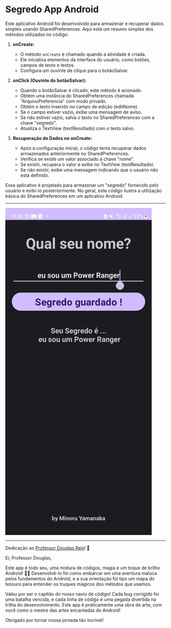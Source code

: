 # Segredo App Android

Este aplicativo Android foi desenvolvido para armazenar e recuperar dados simples usando SharedPreferences. Aqui está um resumo simples dos métodos utilizados no código:

1. **onCreate:**
   - O método `onCreate` é chamado quando a atividade é criada.
   - Ele inicializa elementos da interface do usuário, como botões, campos de texto e textos.
   - Configura um ouvinte de clique para o botãoSalvar.

2. **onClick (Ouvinte do botãoSalvar):**
   - Quando o botãoSalvar é clicado, este método é acionado.
   - Obtém uma instância do SharedPreferences chamada "ArquivoPreferencia" com modo privado.
   - Obtém o texto inserido no campo de edição (editNome).
   - Se o campo estiver vazio, exibe uma mensagem de aviso.
   - Se não estiver vazio, salva o texto no SharedPreferences com a chave "segredo".
   - Atualiza o TextView (textResultado) com o texto salvo.

3. **Recuperação de Dados no onCreate:**
   - Após a configuração inicial, o código tenta recuperar dados armazenados anteriormente no SharedPreferences.
   - Verifica se existe um valor associado à chave "nome".
   - Se existir, recupera o valor e exibe no TextView (textResultado).
   - Se não existir, exibe uma mensagem indicando que o usuário não está definido.

Esse aplicativo é projetado para armazenar um "segredo" fornecido pelo usuário e exibi-lo posteriormente. No geral, este código ilustra a utilização básica do SharedPreferences em um aplicativo Android.

---

![image](ScreenShot_Home.jpg)

---

Dedicação ao [Professor Douglas Reis](linkedin.com/in/douglas-dos-reis-3473a868)! 🚀

Ei, Professor Douglas,

Este app é todo seu, uma mistura de códigos, magia e um toque de brilho Android! 📱💫 Desenvolvê-lo foi como embarcar em uma aventura maluca pelos fundamentos do Android, e a sua orientação foi tipo um mapa do tesouro para entender os truques mágicos dos métodos que usamos.

Valeu por ser o capitão do nosso navio de código! Cada bug corrigido foi uma batalha vencida, e cada linha de código é uma pegada divertida na trilha do desenvolvimento. Este app é praticamente uma obra de arte, com você como o mestre das artes encantadas do Android!

Obrigado por tornar nossa jornada tão incrível!
